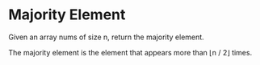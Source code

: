 # Majority Element
Given an array nums of size n, return the majority element.

The majority element is the element that appears more than ⌊n / 2⌋ times.
 
